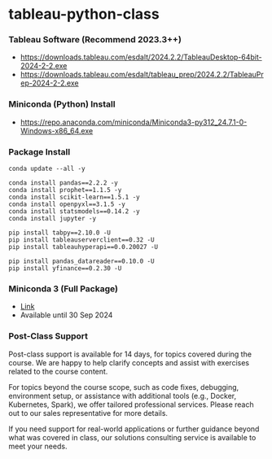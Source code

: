 # tableau-python-class

### Tableau Software (Recommend 2023.3++)
* https://downloads.tableau.com/esdalt/2024.2.2/TableauDesktop-64bit-2024-2-2.exe
* https://downloads.tableau.com/esdalt/tableau_prep/2024.2.2/TableauPrep-2024-2-2.exe

### Miniconda (Python) Install
* https://repo.anaconda.com/miniconda/Miniconda3-py312_24.7.1-0-Windows-x86_64.exe

### Package Install

```batch
conda update --all -y

conda install pandas==2.2.2 -y
conda install prophet==1.1.5 -y
conda install scikit-learn==1.5.1 -y
conda install openpyxl==3.1.5 -y
conda install statsmodels==0.14.2 -y
conda install jupyter -y

pip install tabpy==2.10.0 -U
pip install tableauserverclient==0.32 -U
pip install tableauhyperapi==0.0.20027 -U

pip install pandas_datareader==0.10.0 -U
pip install yfinance==0.2.30 -U
```

### Miniconda 3 (Full Package) 

* [Link](https://bacthailand-my.sharepoint.com/:u:/g/personal/vorapol_bac_co_th/ERE6L1N0OblJuEz9-TpuADAB2xzWqKxc4tSDFOkJey56Zw?e=TOiXia)
* Available until 30 Sep 2024

### Post-Class Support

Post-class support is available for 14 days, for topics covered during the course. We are happy to help clarify concepts and assist with exercises related to the course content.

For topics beyond the course scope, such as code fixes, debugging, environment setup, or assistance with additional tools (e.g., Docker, Kubernetes, Spark), we offer tailored professional services. Please reach out to our sales representative for more details.

If you need support for real-world applications or further guidance beyond what was covered in class, our solutions consulting service is available to meet your needs.
